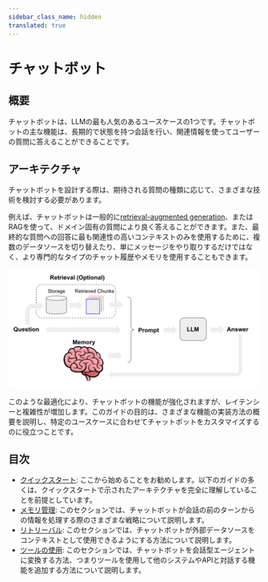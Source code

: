 ```yaml
---
sidebar_class_name: hidden
translated: true
---
```


# チャットボット

## 概要

チャットボットは、LLMの最も人気のあるユースケースの1つです。チャットボットの主な機能は、長期的で状態を持つ会話を行い、関連情報を使ってユーザーの質問に答えることができることです。

## アーキテクチャ

チャットボットを設計する際は、期待される質問の種類に応じて、さまざまな技術を検討する必要があります。

例えば、チャットボットは一般的に[retrieval-augmented generation](/docs/use_cases/question_answering/)、または RAGを使って、ドメイン固有の質問により良く答えることができます。また、最終的な質問への回答に最も関連性の高いコンテキストのみを使用するために、複数のデータソースを切り替えたり、単にメッセージをやり取りするだけではなく、より専門的なタイプのチャット履歴やメモリを使用することもできます。

![Image description](../../../../../../static/img/chat_use_case.png)

このような最適化により、チャットボットの機能が強化されますが、レイテンシーと複雑性が増加します。このガイドの目的は、さまざまな機能の実装方法の概要を説明し、特定のユースケースに合わせてチャットボットをカスタマイズするのに役立つことです。

## 目次

- [クイックスタート](/docs/use_cases/chatbots/quickstart): ここから始めることをお勧めします。以下のガイドの多くは、クイックスタートで示されたアーキテクチャを完全に理解していることを前提としています。
- [メモリ管理](/docs/use_cases/chatbots/memory_management): このセクションでは、チャットボットが会話の前のターンからの情報を処理する際のさまざまな戦略について説明します。
- [リトリーバル](/docs/use_cases/chatbots/retrieval): このセクションでは、チャットボットが外部データソースをコンテキストとして使用できるようにする方法について説明します。
- [ツールの使用](/docs/use_cases/chatbots/tool_usage): このセクションでは、チャットボットを会話型エージェントに変換する方法、つまりツールを使用して他のシステムやAPIと対話する機能を追加する方法について説明します。
